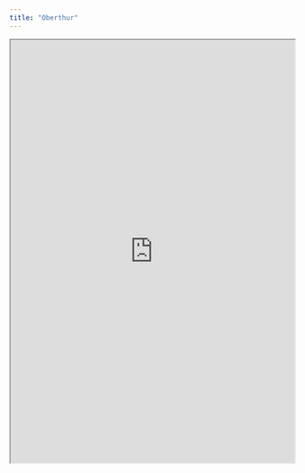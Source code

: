 ```yaml
---
title: "Oberthur"
---
```



<iframe height="750" width="100%" src="https://ewelton.github.io/ktest/wiki.html#Oberthur"></iframe>
